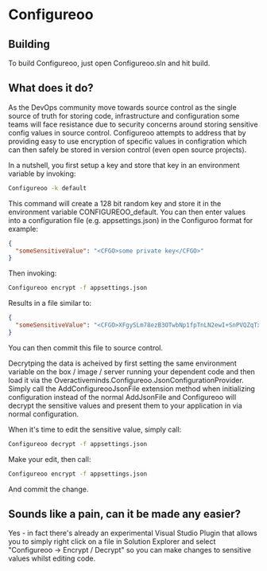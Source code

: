 # Configureoo

## Building

To build Configureoo, just open Configureoo.sln and hit build.  

## What does it do?

As the DevOps community move towards source control as the single source of truth for storing code, infrastructure and configuration some teams will face resistance due to security concerns around storing sensitive config values in source control.  Configureoo attempts to address that by providing easy to use encryption of specific values in configration which can then safely be stored in version control (even open source projects).

In a nutshell, you first setup a key and store that key in an environment variable by invoking:

```bash
Configureoo -k default
```

This command will create a 128 bit random key and store it in the environment variable CONFIGUREOO_default. You can then enter values into a configuration file (e.g. appsettings.json) in the Configuroo format for example:

```JSON
{
  "someSensitiveValue": "<CFGO>some private key</CFGO>"
}
```

Then invoking:

```bash
Configureoo encrypt -f appsettings.json
```

Results in a file similar to:

```Json
{
  "someSensitiveValue": "<CFGO>XFgySLm78ezB3OTwbNp1fpTnLN2ewI+SnPVQZqTxxd6GlTwL/UhDiJnALc5eGcHN</CFGO>"
}
```

You can then commit this file to source control.  

Decrytping the data is acheived by first setting the same environment variable on the box / image / server running your dependent code and then load it via the Overactiveminds.Configureoo.JsonConfigurationProvider.  Simply call the AddConfigureooJsonFile extension method when initializing configuration instead of the normal AddJsonFile and Configureoo will decrypt the sensitive values and present them to your application in via normal configuration.

When it's time to edit the sensitive value, simply call:

```bash
Configureoo decrypt -f appsettings.json
```

Make your edit, then call:

```bash
Configureoo encrypt -f appsettings.json
```

And commit the change.

## Sounds like a pain, can it be made any easier?

Yes - in fact there's already an experimental Visual Studio Plugin that allows you to simply right click on a file in Solution Explorer and select "Configureoo -> Encrypt / Decrypt" so you can make changes to sensitive values whilst editing code.

